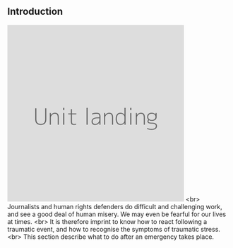 
## Introduction

![](unit.png)
&lt;br&gt;
Journalists and human rights defenders do difficult and challenging work, and see a good deal of human misery. We may even be fearful for our lives at times.
&lt;br&gt;
It is therefore imprint to know how to react following a traumatic event, and how to recognise the symptoms of traumatic stress.
&lt;br&gt;
This section describe what to do after an emergency takes place.

